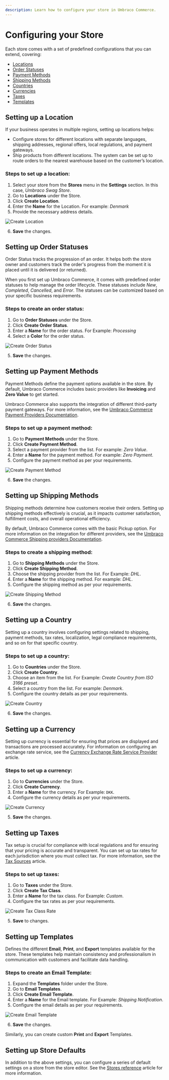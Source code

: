 ```yaml
---
description: Learn how to configure your store in Umbraco Commerce.
---
```


# Configuring your Store

Each store comes with a set of predefined configurations that you can extend, covering:

* [Locations](#setting-up-a-location)
* [Order Statuses](#setting-up-order-statuses)
* [Payment Methods](#setting-up-payment-methods)
* [Shipping Methods](#setting-up-shipping-methods)
* [Countries](#setting-up-a-country)
* [Currencies](#setting-up-a-currency)
* [Taxes](#setting-up-taxes)
* [Templates](#setting-up-templates)

## Setting up a Location

If your business operates in multiple regions, setting up locations helps:

* Configure stores for different locations with separate languages, shipping addresses, regional offers, local regulations, and payment gateways.
* Ship products from different locations. The system can be set up to route orders to the nearest warehouse based on the customer’s location.

### Steps to set up a location:

1. Select your store from the **Stores** menu in the **Settings** section. In this case, *Umbraco Swag Store*.
2. Go to **Locations** under the Store.
3. Click **Create Location**.
4. Enter the **Name** for the Location. For example: *Denmark*
5. Provide the necessary address details.

![Create Location](../images/create-location.png)

6. **Save** the changes.

## Setting up Order Statuses

Order Status tracks the progression of an order. It helps both the store owner and customers track the order's progress from the moment it is placed until it is delivered (or returned).

When you first set up Umbraco Commerce, it comes with predefined order statuses to help manage the order lifecycle. These statuses include _New_, _Completed_, _Cancelled_, and _Error_. The statuses can be customized based on your specific business requirements.

### Steps to create an order status:

1. Go to **Order Statuses** under the Store.
2. Click **Create Order Status**.
3. Enter a **Name** for the order status. For Example: *Processing*
4. Select a **Color** for the order status.

![Create Order Status](../images/create-order-status.png)

5. **Save** the changes.

## Setting up Payment Methods

Payment Methods define the payment options available in the store. By default, Umbraco Commerce includes basic providers like **Invoicing** and **Zero Value** to get started.

Umbraco Commerce also supports the integration of different third-party payment gateways. For more information, see the [Umbraco Commerce Payment Providers Documentation](../../../../commerce-add-ons/payment-providers/README.md).

### Steps to set up a payment method:

1. Go to **Payment Methods** under the Store.
2. Click **Create Payment Method**.
3. Select a payment provider from the list. For example: *Zero Value*.
4. Enter a **Name** for the payment method. For example: *Zero Payment*.
5. Configure the payment method as per your requirements.

![Create Payment Method](../images/create-payment-methods.png)

6. **Save** the changes.

## Setting up Shipping Methods

Shipping methods determine how customers receive their orders. Setting up shipping methods effectively is crucial, as it impacts customer satisfaction, fulfillment costs, and overall operational efficiency.

By default, Umbraco Commerce comes with the basic Pickup option. For more information on the integration for different providers, see the [Umbraco Commerce Shipping providers Documentation](../../../../commerce-add-ons/shipping-providers/README.md).

### Steps to create a shipping method:

1. Go to **Shipping Methods** under the Store.
2. Click **Create Shipping Method**.
3. Choose the shipping provider from the list. For Example: *DHL*.
4. Enter a **Name** for the shipping method. For example: *DHL*.
5. Configure the shipping method as per your requirements.

![Create Shipping Method](../images/create-shipping-method.png)

6. **Save** the changes.

## Setting up a Country

Setting up a country involves configuring settings related to shipping, payment methods, tax rates, localization, legal compliance requirements, and so on for that specific country.

### Steps to set up a country:

1. Go to **Countries** under the Store.
2. Click **Create Country**.
3. Choose an item from the list. For Example: *Create Country from ISO 3166 preset*.
4. Select a country from the list. For example: *Denmark*.
5. Configure the country details as per your requirements.

![Create Country](../images/create-country.png)

6. **Save** the changes.

## Setting up a Currency

Setting up currency is essential for ensuring that prices are displayed and transactions are processed accurately. For information on configuring an exchange rate service, see the [Currency Exchange Rate Service Provider](../key-concepts/currency-exchange-rate-service-providers.md) article.

### Steps to set up a currency:

1. Go to **Currencies** under the Store.
2. Click **Create Currency**.
3. Enter a **Name** for the currency. For Example: `DKK`.
4. Configure the currency details as per your requirements.

![Create Currency](../images/create-currency.png)

5. **Save** the changes.

## Setting up Taxes

Tax setup is crucial for compliance with local regulations and for ensuring that your pricing is accurate and transparent. You can set up tax rates for each jurisdiction where you must collect tax. For more information, see the [Tax Sources](../key-concepts/tax-sources.md) article.

### Steps to set up taxes:

1. Go to **Taxes** under the Store.
2. Click **Create Tax Class**.
3. Enter a **Name** for the tax class. For Example: *Custom*.
4. Configure the tax rates as per your requirements.

![Create Tax Class Rate](../images/create-tax-rate.png)

5. **Save** to changes.

## Setting up Templates

Defines the different **Email**, **Print**, and **Export** templates available for the store. These templates help maintain consistency and professionalism in communication with customers and facilitate data handling.

### Steps to create an Email Template:

1. Expand the **Templates** folder under the Store.
2. Go to **Email Templates**.
3. Click **Create Email Template**.
4. Enter a **Name** for the Email template. For Example: *Shipping Notification*.
5. Configure the email details as per your requirements.

![Create Email Template](../images/create-email-template.png)

6. **Save** the changes.

Similarly, you can create custom **Print** and **Export** Templates.

## Setting up Store Defaults

In addition to the above settings, you can configure a series of default settings on a store from the store editor. See the [Stores reference](../../reference/stores/README.md) article for more information.
